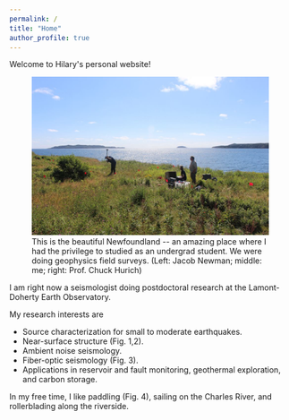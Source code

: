 ```yaml
---
permalink: /
title: "Home"
author_profile: true
---
```

Welcome to Hilary's personal website!


<figure>
<img src="/pics/site/NL_field_survey.jpg" alt="This is the beautiful Newfoundland -- an amazing place where I had the privilege to studied as an undergrad student. We were doing geophysics field surveys. (Left: Jacob Newman; middle: me; right: Prof. Chuck Hurich)">
<figcaption>This is the beautiful Newfoundland -- an amazing place where I had the privilege to studied as an undergrad student. We were doing geophysics field surveys. (Left: Jacob Newman; middle: me; right: Prof. Chuck Hurich)</figcaption>
</figure>

I am right now a seismologist doing postdoctoral research at the Lamont-Doherty Earth Observatory.

My research interests are

- Source characterization for small to moderate earthquakes.
-	Near-surface structure (Fig. 1,2).
-	Ambient noise seismology.
-	Fiber-optic seismology (Fig. 3).
-	Applications in reservoir and fault monitoring, geothermal exploration, and carbon storage.

In my free time, I like paddling (Fig. 4), sailing on the Charles River, and rollerblading along the riverside.
